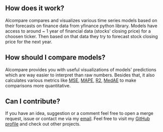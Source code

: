 ## How does it work?

Alcompare compares and visualizes various time series models based on their forecasts on finance data from yfinance python library. Models have access to around ~ 1 year of financial data (stocks' closing price) for a choosen ticker. Then based on that data they try to forecast stock closing price for the next year.

## How should I compare models?

Alcompare provides you with useful visualizations of models' predictions which are way easier to interpret than raw numbers. Besides that, it also calculates various metrics like [MSE](https://en.wikipedia.org/wiki/Mean_squared_error), [MAPE](https://en.wikipedia.org/wiki/Mean_absolute_percentage_error), [R2](https://en.wikipedia.org/wiki/Coefficient_of_determination), [MedAE](https://en.wikipedia.org/wiki/Median_absolute_deviation) to make comparisons more quantitative.

## Can I contribute?

If you have an idea, suggestion or a comment feel free to open a merge request, issue or contact me via my [email](mailto:michal.burzynski0805@gmail.com). Feel free to visit my [GitHub profile](https://github.com/dec0dedd) and check out other projects.